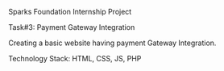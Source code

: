 Sparks Foundation Internship Project

Task#3: Payment Gateway Integration


Creating a basic website having payment Gateway Integration.


Technology Stack: HTML, CSS, JS, PHP
